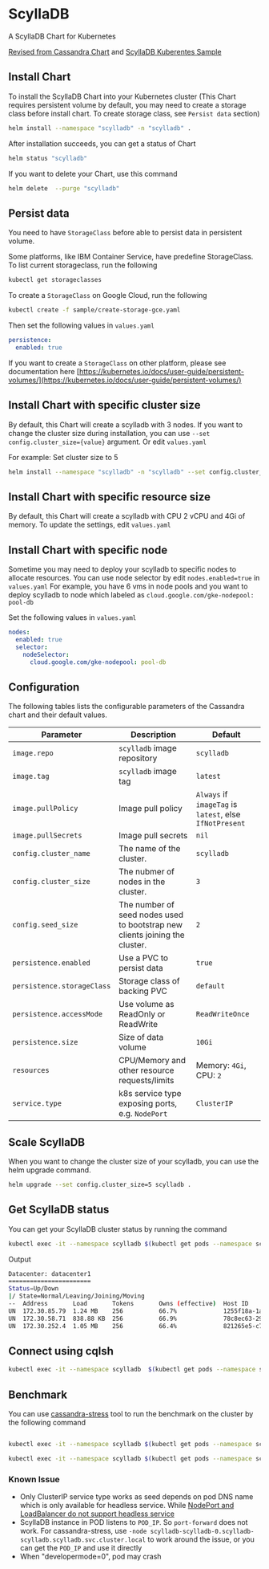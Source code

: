 # ScyllaDB
A ScyllaDB Chart for Kubernetes

[Revised from Cassandra Chart](https://github.com/kubernetes/charts/tree/master/incubator/cassandra) and [ScyllaDB Kuberentes Sample](https://github.com/scylladb/scylla-code-samples/tree/master/kubernetes-scylla)

## Install Chart
To install the ScyllaDB Chart into your Kubernetes cluster (This Chart requires persistent volume by default, you may need to create a storage class before install chart. To create storage class, see `Persist data` section)

```bash
helm install --namespace "scylladb" -n "scylladb" .
```

After installation succeeds, you can get a status of Chart

```bash
helm status "scylladb"
```

If you want to delete your Chart, use this command
```bash
helm delete  --purge "scylladb"
```

## Persist data
You need to have `StorageClass` before able to persist data in persistent volume. 

Some platforms, like IBM Container Service, have predefine StorageClass.
To list current storageclass, run the following

```bash
kubectl get storageclasses
```

To create a `StorageClass` on Google Cloud, run the following

```bash
kubectl create -f sample/create-storage-gce.yaml
```

Then set the following values in `values.yaml`

```yaml
persistence:
  enabled: true
```

If you want to create a `StorageClass` on other platform, please see documentation here [https://kubernetes.io/docs/user-guide/persistent-volumes/](https://kubernetes.io/docs/user-guide/persistent-volumes/)


## Install Chart with specific cluster size
By default, this Chart will create a scylladb with 3 nodes. If you want to change the cluster size during installation, you can use `--set config.cluster_size={value}` argument. Or edit `values.yaml`

For example:
Set cluster size to 5

```bash
helm install --namespace "scylladb" -n "scylladb" --set config.cluster_size=5 .
```

## Install Chart with specific resource size
By default, this Chart will create a scylladb with CPU 2 vCPU and 4Gi of memory.
To update the settings, edit `values.yaml`

## Install Chart with specific node
Sometime you may need to deploy your scylladb to specific nodes to allocate resources. You can use node selector by edit `nodes.enabled=true` in `values.yaml`
For example, you have 6 vms in node pools and you want to deploy scylladb to node which labeled as `cloud.google.com/gke-nodepool: pool-db`

Set the following values in `values.yaml`

```yaml
nodes:
  enabled: true
  selector:
    nodeSelector:
      cloud.google.com/gke-nodepool: pool-db
```

## Configuration

The following tables lists the configurable parameters of the Cassandra chart and their default values.

| Parameter                  | Description                                     | Default                                                    |
| -----------------------    | ---------------------------------------------   | ---------------------------------------------------------- |
| `image.repo`               | `scylladb` image repository                    | `scylladb`                                                  |
| `image.tag`                | `scylladb` image tag                           | `latest`                                                    |
| `image.pullPolicy`         | Image pull policy                               | `Always` if `imageTag` is `latest`, else `IfNotPresent`    |
| `image.pullSecrets`        | Image pull secrets                              | `nil`                                                      |
| `config.cluster_name`      | The name of the cluster.                        | `scylladb`                                                 |
| `config.cluster_size`      | The nubmer of nodes in the cluster.             | `3`                                                        |
| `config.seed_size`         | The number of seed nodes used to bootstrap new clients joining the cluster.                  | `2`           |
| `persistence.enabled`      | Use a PVC to persist data                       | `true`                                                     |
| `persistence.storageClass` | Storage class of backing PVC                    | `default`                                                  |
| `persistence.accessMode`   | Use volume as ReadOnly or ReadWrite             | `ReadWriteOnce`                                            |
| `persistence.size`         | Size of data volume                             | `10Gi`                                                     |
| `resources`                | CPU/Memory and other resource requests/limits   | Memory: `4Gi`, CPU: `2`                                    |
| `service.type`             | k8s service type exposing ports, e.g. `NodePort`| `ClusterIP`                                                |

## Scale ScyllaDB
When you want to change the cluster size of your scylladb, you can use the helm upgrade command.

```bash
helm upgrade --set config.cluster_size=5 scylladb .
```

## Get ScyllaDB status
You can get your ScyllaDB cluster status by running the command

```bash
kubectl exec -it --namespace scylladb $(kubectl get pods --namespace scylladb -l app=scylladb-scylladb -o jsonpath='{.items[0].metadata.name}') nodetool status
```

Output
```bash
Datacenter: datacenter1
=======================
Status=Up/Down
|/ State=Normal/Leaving/Joining/Moving
--  Address       Load       Tokens       Owns (effective)  Host ID                               Rack
UN  172.30.85.79  1.24 MB    256          66.7%             1255f18a-1a1f-4c57-bc54-2b59e68ac7dd  rack1
UN  172.30.58.71  838.88 KB  256          66.9%             78c8ec63-298e-430e-9896-2006a83c3588  rack1
UN  172.30.252.4  1.05 MB    256          66.4%             821265e5-c795-4968-84a1-255b1b8512d4  rack1
```

## Connect using cqlsh

```bash
kubectl exec -it --namespace scylladb  $(kubectl get pods --namespace scylladb -l app=scylladb-scylladb -o jsonpath='{.items[0].metadata.name}') cqlsh
```

## Benchmark

You can use [cassandra-stress](https://docs.datastax.com/en/cassandra/3.0/cassandra/tools/toolsCStress.html) tool to run the benchmark on the cluster by the following command

```bash

kubectl exec -it --namespace scylladb $(kubectl get pods --namespace scylladb -l app=scylladb-scylladb -o jsonpath='{.items[0].metadata.name}') -- cassandra-stress write n=10000 -node scylladb-scylladb-1.scylladb-scylladb.scylladb.svc.cluster.local

kubectl exec -it --namespace scylladb $(kubectl get pods --namespace scylladb -l app=scylladb-scylladb -o jsonpath='{.items[0].metadata.name}') -- cassandra-stress read n=1000 -node scylladb-scylladb-1.scylladb-scylladb.scylladb.svc.cluster.local
```


### Known Issue

* Only ClusterIP service type works as seed depends on pod DNS name which is only available for headless service. While [NodePort and LoadBalancer do not support headless service](https://github.com/kubernetes/kubernetes/pull/30932)
* ScyllaDB instance in POD listens to `POD_IP`. So `port-forward` does not work. For cassandra-stress, use `-node scylladb-scylladb-0.scylladb-scylladb.scylladb.svc.cluster.local` to work around the issue, or you can get the `POD_IP` and use it directly
* When "developermode=0", pod may crash

